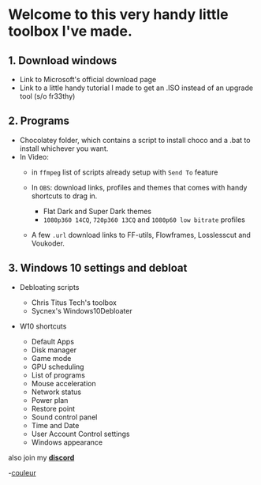 # Welcome to this very handy little toolbox I've made.

## 1. Download windows

  - Link to Microsoft's official download page
  - Link to a little handy tutorial I made to get an .ISO instead of an upgrade tool (s/o fr33thy)


## 2. Programs
  - Chocolatey folder, which contains a script to install choco and a .bat to install whichever you want.
  - In Video:
      - in `ffmpeg` list of scripts already setup with `Send To` feature
      - In `OBS`: download links, profiles and themes that comes with handy shortcuts to drag in.
        - Flat Dark and Super Dark themes
        - `1080p360 14CQ`, `720p360 13CQ` and `1080p60 low bitrate` profiles

      - A few `.url` download links to FF-utils, Flowframes, Losslesscut and Voukoder.

## 3. Windows 10 settings and debloat

  - Debloating scripts
    - Chris Titus Tech's toolbox
    - Sycnex's Windows10Debloater

  - W10 shortcuts
    - Default Apps
    - Disk manager
    - Game mode
    - GPU scheduling
    - List of programs
    - Mouse acceleration
    - Network status
    - Power plan
    - Restore point
    - Sound control panel
    - Time and Date
    - User Account Control settings
    - Windows appearance



also join my [**discord**](https://dsc.gg/ctt)

-[couleur](https://youtube.com/couleur)
